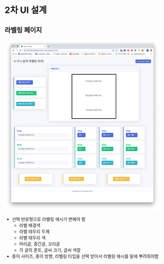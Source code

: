 # 2차 UI 설계

## 라벨링 페이지

<img src="../capture/스크린샷 2020-01-26 오후 11.49.41.png">

* 선택 반응형으로 라벨링 예시가 변해야 함
  * 라벨 배경색
  * 라벨 테두리 두께
  * 라벨 테두리 색
  * 머리글, 중간글, 꼬리글
  * 각 글의 폰트, 글씨 크기, 글씨 색깔
* 종이 사이즈, 종이 방향, 라벨링 타입을 선택 받아서 라벨링 예시를 밑에 뿌려줘야함